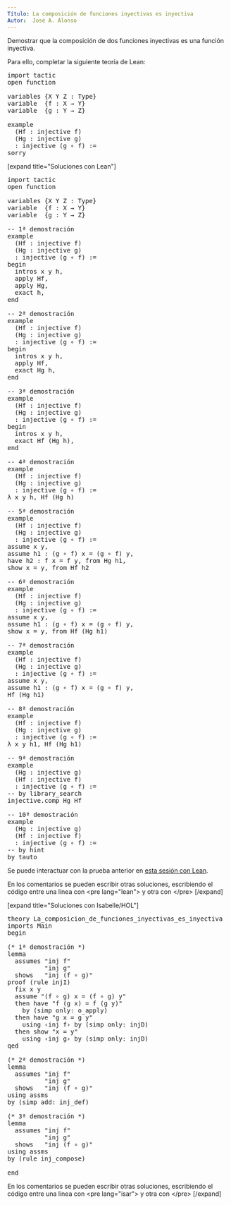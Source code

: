 ```yaml
---
Título: La composición de funciones inyectivas es inyectiva
Autor:  José A. Alonso
---
```


Demostrar que la composición de dos funciones inyectivas es una función inyectiva.

Para ello, completar la siguiente teoría de Lean:

<pre lang="lean">
import tactic
open function

variables {X Y Z : Type}
variable  {f : X → Y}
variable  {g : Y → Z}

example
  (Hf : injective f)
  (Hg : injective g)
  : injective (g ∘ f) :=
sorry
</pre>

[expand title="Soluciones con Lean"]

<pre lang="lean">
import tactic
open function

variables {X Y Z : Type}
variable  {f : X → Y}
variable  {g : Y → Z}

-- 1ª demostración
example
  (Hf : injective f)
  (Hg : injective g)
  : injective (g ∘ f) :=
begin
  intros x y h,
  apply Hf,
  apply Hg,
  exact h,
end

-- 2ª demostración
example
  (Hf : injective f)
  (Hg : injective g)
  : injective (g ∘ f) :=
begin
  intros x y h,
  apply Hf,
  exact Hg h,
end

-- 3ª demostración
example
  (Hf : injective f)
  (Hg : injective g)
  : injective (g ∘ f) :=
begin
  intros x y h,
  exact Hf (Hg h),
end

-- 4ª demostración
example
  (Hf : injective f)
  (Hg : injective g)
  : injective (g ∘ f) :=
λ x y h, Hf (Hg h)

-- 5ª demostración
example
  (Hf : injective f)
  (Hg : injective g)
  : injective (g ∘ f) :=
assume x y,
assume h1 : (g ∘ f) x = (g ∘ f) y,
have h2 : f x = f y, from Hg h1,
show x = y, from Hf h2

-- 6ª demostración
example
  (Hf : injective f)
  (Hg : injective g)
  : injective (g ∘ f) :=
assume x y,
assume h1 : (g ∘ f) x = (g ∘ f) y,
show x = y, from Hf (Hg h1)

-- 7ª demostración
example
  (Hf : injective f)
  (Hg : injective g)
  : injective (g ∘ f) :=
assume x y,
assume h1 : (g ∘ f) x = (g ∘ f) y,
Hf (Hg h1)

-- 8ª demostración
example
  (Hf : injective f)
  (Hg : injective g)
  : injective (g ∘ f) :=
λ x y h1, Hf (Hg h1)

-- 9ª demostración
example
  (Hg : injective g)
  (Hf : injective f)
  : injective (g ∘ f) :=
-- by library_search
injective.comp Hg Hf

-- 10ª demostración
example
  (Hg : injective g)
  (Hf : injective f)
  : injective (g ∘ f) :=
-- by hint
by tauto
</pre>

Se puede interactuar con la prueba anterior en <a href="https://leanprover-community.github.io/lean-web-editor/#url=https://raw.githubusercontent.com/jaalonso/Calculemus/main/src/La_composicion_de_funciones_inyectivas_es_inyectiva.lean" rel="noopener noreferrer" target="_blank">esta sesión con Lean</a>.

En los comentarios se pueden escribir otras soluciones, escribiendo el código entre una línea con &#60;pre lang=&quot;lean&quot;&#62; y otra con &#60;/pre&#62;
[/expand]

[expand title="Soluciones con Isabelle/HOL"]

<pre lang="isar">
theory La_composicion_de_funciones_inyectivas_es_inyectiva
imports Main
begin

(* 1ª demostración *)
lemma
  assumes "inj f"
          "inj g"
  shows   "inj (f ∘ g)"
proof (rule injI)
  fix x y
  assume "(f ∘ g) x = (f ∘ g) y"
  then have "f (g x) = f (g y)"
    by (simp only: o_apply)
  then have "g x = g y"
    using ‹inj f› by (simp only: injD)
  then show "x = y"
    using ‹inj g› by (simp only: injD)
qed

(* 2ª demostración *)
lemma
  assumes "inj f"
          "inj g"
  shows   "inj (f ∘ g)"
using assms
by (simp add: inj_def)

(* 3ª demostración *)
lemma
  assumes "inj f"
          "inj g"
  shows   "inj (f ∘ g)"
using assms
by (rule inj_compose)

end
</pre>

En los comentarios se pueden escribir otras soluciones, escribiendo el código entre una línea con &#60;pre lang=&quot;isar&quot;&#62; y otra con &#60;/pre&#62;
[/expand]
